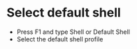 # Select default shell
- Press F1 and type Shell or Default Shell
- Select the default shell profile